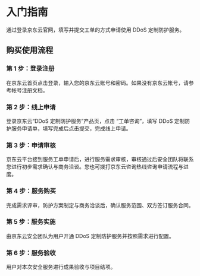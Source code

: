 # 入门指南
通过登录京东云官网，填写并提交工单的方式申请使用 DDoS 定制防护服务。 

## 购买使用流程

### 第 1 步：登录注册
在京东云首页点击登录，输入您的京东云账号和密码。如果没有京东云帐号，请参考帐号注册文档。

### 第 2 步：线上申请
登录京东云“DDoS 定制防护服务”产品页，点击 “工单咨询”，填写 DDoS 定制防护服务申请单，填写完成后点击提交，完成线上申请。

### 第 3 步：申请审核
京东云平台接到服务工单申请后，进行服务需求审核，审核通过后安全团队将联系您进行初步需求确认与商务洽谈。您也可拨打京东云咨询热线咨询申请流程与进度。

### 第 4 步：服务购买
完成需求评审，防护方案制定与商务洽谈后，确认服务范围、双方签订服务合同。

### 第 5 步：服务实施
由京东云安全团队为用户开通 DDoS 定制防护服务并按照需求进行配置。

### 第 6 步：服务验收
用户对本次安全服务进行成果验收与项目结项。
